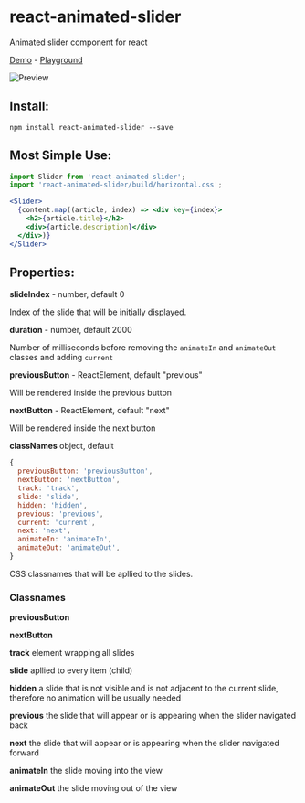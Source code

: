 # react-animated-slider
Animated slider component for react

[Demo](https://p582xl40j.codesandbox.io/) - [Playground](https://codesandbox.io/s/p582xl40j)

![Preview](https://res.cloudinary.com/riangle/image/upload/v1511700118/react-animated-slider_qqedfm.png)

## Install:

```
npm install react-animated-slider --save
```

## Most Simple Use:

```jsx
import Slider from 'react-animated-slider';
import 'react-animated-slider/build/horizontal.css';

<Slider>
  {content.map((article, index) => <div key={index}>
    <h2>{article.title}</h2>
    <div>{article.description}</div>
  </div>)}
</Slider>
```
## Properties:
**slideIndex** - number, default 0

Index of the slide that will be initially displayed.

**duration** - number, default 2000

Number of milliseconds before removing the `animateIn` and `animateOut` classes and adding `current`

**previousButton** - ReactElement, default "previous"

Will be rendered inside the previous button

**nextButton** - ReactElement, default "next"

Will be rendered inside the next button

**classNames** object, default

```js
{
  previousButton: 'previousButton',
  nextButton: 'nextButton',
  track: 'track',
  slide: 'slide',
  hidden: 'hidden',
  previous: 'previous',
  current: 'current',
  next: 'next',
  animateIn: 'animateIn',
  animateOut: 'animateOut',
}
```

CSS classnames that will be apllied to the slides.

### Classnames

**previousButton**

**nextButton**

**track** element wrapping all slides

**slide** apllied to every item (child)

**hidden** a slide that is not visible and is not adjacent to the current slide, therefore no animation will be usually needed

**previous** the slide that will appear or is appearing when the slider navigated back

**next** the slide that will appear or is appearing when the slider navigated forward

**animateIn** the slide moving into the view

**animateOut** the slide moving out of the view
